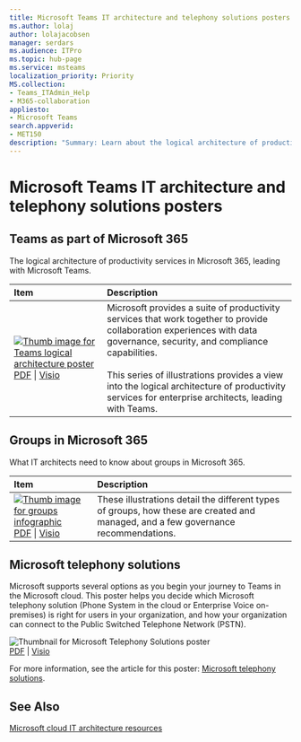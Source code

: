 ```yaml
---
title: Microsoft Teams IT architecture and telephony solutions posters
ms.author: lolaj
author: lolajacobsen
manager: serdars
ms.audience: ITPro
ms.topic: hub-page
ms.service: msteams
localization_priority: Priority
MS.collection: 
- Teams_ITAdmin_Help
- M365-collaboration
appliesto: 
- Microsoft Teams
search.appverid:
- MET150
description: "Summary: Learn about the logical architecture of productivity services in Microsoft 365, leading with Microsoft Teams. Also learn about telephony solutions for Teams. "
---
```


# Microsoft Teams IT architecture and telephony solutions posters

## Teams as part of Microsoft 365
The logical architecture of productivity services in Microsoft 365, leading with Microsoft Teams.

|**Item**|**Description**|
|:-----|:-----|
|[![Thumb image for Teams logical architecture poster](https://github.com/MicrosoftDocs/OfficeDocs-Enterprise/raw/live/Enterprise/downloads/msft-teams-logical-architecture-thumb.png)](https://github.com/MicrosoftDocs/OfficeDocs-Enterprise/raw/live/Enterprise/downloads/msft-m365-teams-logical-architecture.pdf) <br/> [PDF](https://github.com/MicrosoftDocs/OfficeDocs-Enterprise/raw/live/Enterprise/downloads/msft-m365-teams-logical-architecture.pdf) \| [Visio](https://github.com/MicrosoftDocs/OfficeDocs-Enterprise/raw/live/Enterprise/downloads/msft-m365-teams-logical-architecture.vsdx)     |Microsoft provides a suite of productivity services that work together to provide collaboration experiences with data governance, security, and compliance capabilities. <br/> <br/>This series of illustrations provides a view into the logical architecture of productivity services for enterprise architects, leading with Teams.|


## Groups in Microsoft 365
What IT architects need to know about groups in Microsoft 365.

|**Item**|**Description**|
|:-----|:-----|
|[![Thumb image for groups infographic](https://github.com/MicrosoftDocs/OfficeDocs-Enterprise/raw/live/Enterprise/downloads/msft-m365-groups-architecture-thumb.png)](https://github.com/MicrosoftDocs/OfficeDocs-Enterprise/raw/live/Enterprise/downloads/msft-m365-groups.pdf) <br/> [PDF](https://github.com/MicrosoftDocs/OfficeDocs-Enterprise/raw/live/Enterprise/downloads/msft-m365-groups.pdf) \| [Visio](https://github.com/MicrosoftDocs/OfficeDocs-Enterprise/raw/live/Enterprise/downloads/msft-m365-groups.vsdx) |These illustrations detail the different types of groups, how these are created and managed, and a few governance recommendations.|


## Microsoft telephony solutions

Microsoft supports several options as you begin your journey to Teams in the Microsoft cloud. This poster helps you decide which Microsoft telephony solution (Phone System in the cloud or Enterprise Voice on-premises) is right for users in your organization, and how your organization can connect to the Public Switched Telephone Network (PSTN).

![Thumbnail for Microsoft Telephony Solutions poster](https://docs.microsoft.com/office365/enterprise/media/microsoft-telephony-solutions-thumb.png) <br/>
[PDF](https://github.com/MicrosoftDocs/OfficeDocs-SkypeForBusiness/blob/live/Teams/downloads/telephony-solutions/microsoft-telephony-solutions-12-18.pdf) | [Visio](https://github.com/MicrosoftDocs/OfficeDocs-SkypeForBusiness/blob/live/Teams/downloads/telephony-solutions/microsoft-telephony-solutions-12-18.vsdx) 

For more information, see the article for this poster: [Microsoft telephony solutions](https://docs.microsoft.com/SkypeForBusiness/hybrid/msft-telephony-solutions).
  
   
## See Also

[Microsoft cloud IT architecture resources](https://docs.microsoft.com/office365/enterprise/microsoft-cloud-it-architecture-resources)